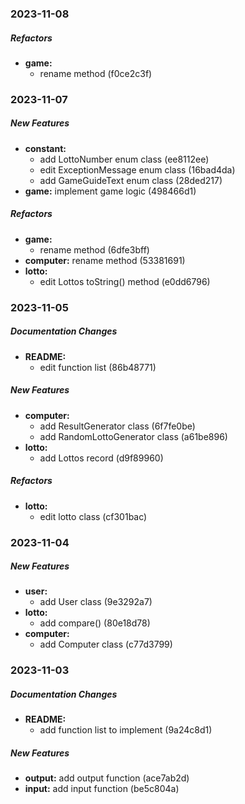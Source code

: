 ### 2023-11-08

##### Refactors

* **game:**
  *  rename method (f0ce2c3f)


### 2023-11-07

##### New Features

* **constant:**
  *  add LottoNumber enum class (ee8112ee)
  *  edit ExceptionMessage enum class (16bad4da)
  *  add GameGuideText enum class (28ded217)
* **game:**  implement game logic (498466d1)

##### Refactors

* **game:**
  *  rename method (6dfe3bff)
* **computer:**  rename method (53381691)
* **lotto:**
  *  edit Lottos toString() method (e0dd6796)


### 2023-11-05

##### Documentation Changes

* **README:**
  *  edit function list (86b48771)

##### New Features

* **computer:**
  *  add ResultGenerator class (6f7fe0be)
  *  add RandomLottoGenerator class (a61be896)
* **lotto:**
  *  add Lottos record (d9f89960)

##### Refactors

* **lotto:**
  *  edit lotto class (cf301bac)


### 2023-11-04

##### New Features

* **user:**  
  *  add User class (9e3292a7)
* **lotto:**
  *  add compare() (80e18d78)
* **computer:**
  *  add Computer class (c77d3799)


### 2023-11-03

##### Documentation Changes

* **README:**
  *  add function list to implement (9a24c8d1)

##### New Features

* **output:**  add output function (ace7ab2d)
* **input:**  add input function (be5c804a)
